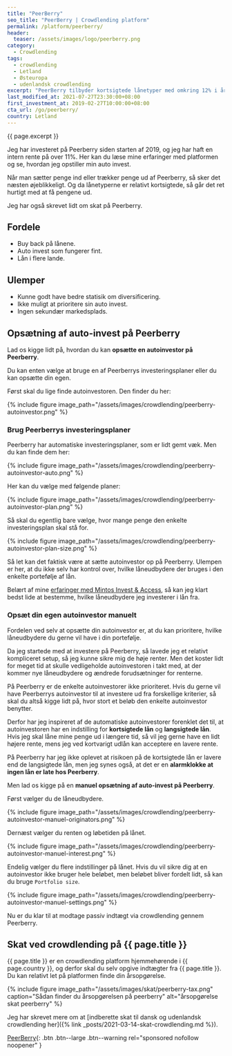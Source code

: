 ```yaml
---
title: "PeerBerry"
seo_title: "PeerBerry | Crowdlending platform"
permalink: /platform/peerberry/
header:
  teaser: /assets/images/logo/peerberry.png
category:
  - Crowdlending
tags:
  - crowdlending
  - Letland
  - Østeuropa
  - udenlandsk crowdlending
excerpt: "PeerBerry tilbyder kortsigtede lånetyper med omkring 12% i årligt afkast og buy back garanti. Alternativ til Mintos."
last_modified_at: 2021-07-27T23:30:00+08:00
first_investment_at: 2019-02-27T10:00:00+08:00
cta_url: /go/peerberry/
country: Letland
---
```


{{ page.excerpt }}

Jeg har investeret på Peerberry siden starten af 2019, og jeg har haft en intern rente på over 11%. Her kan du læse mine erfaringer med platformen og se, hvordan jeg opstiller min auto invest.

Når man sætter penge ind eller trækker penge ud af Peerberry, så sker det næsten øjeblikkeligt. Og da lånetyperne er relativt kortsigtede, så går det ret hurtigt med at få pengene ud.

Jeg har også skrevet lidt om skat på Peerberry.

## Fordele

- Buy back på lånene.
- Auto invest som fungerer fint.
- Lån i flere lande.

## Ulemper

- Kunne godt have bedre statisik om diversificering.
- Ikke muligt at prioritere sin auto invest.
- Ingen sekundær markedsplads.

## Opsætning af auto-invest på Peerberry

Lad os kigge lidt på, hvordan du kan **opsætte en autoinvestor på Peerberry**.

Du kan enten vælge at bruge en af Peerberrys investeringsplaner eller du kan opsætte din egen.

Først skal du lige finde autoinvestoren. Den finder du her:

{% include figure image_path="/assets/images/crowdlending/peerberry-autoinvestor.png" %}

### Brug Peerberrys investeringsplaner

Peerberry har automatiske investeringsplaner, som er lidt gemt væk. Men du kan finde dem her:

{% include figure image_path="/assets/images/crowdlending/peerberry-autoinvestor-auto.png" %}

Her kan du vælge med følgende planer:

{% include figure image_path="/assets/images/crowdlending/peerberry-autoinvestor-plan.png" %}

Så skal du egentlig bare vælge, hvor mange penge den enkelte investeringsplan skal stå for.

{% include figure image_path="/assets/images/crowdlending/peerberry-autoinvestor-plan-size.png" %}

Så let kan det faktisk være at sætte autoinvestor op på Peerberry. Ulempen er her, at du ikke selv har kontrol over, hvilke låneudbydere der bruges i den enkelte portefølje af lån.

Belært af mine [erfaringer med Mintos Invest & Access](/platform/mintos/), så kan jeg klart bedst lide at bestemme, hvilke låneudbydere jeg investerer i lån fra.

### Opsæt din egen autoinvestor manuelt

Fordelen ved selv at opsætte din autoinvestor er, at du kan prioritere, hvilke låneudbydere du gerne vil have i din portefølje.

Da jeg startede med at investere på Peerberry, så lavede jeg et relativt kompliceret setup, så jeg kunne sikre mig de høje renter. Men det koster lidt for meget tid at skulle vedligeholde autoinvestoren i takt med, at der kommer nye låneudbydere og ændrede forudsætninger for renterne.

På Peerberry er de enkelte autoinvestorer ikke prioriteret. Hvis du gerne vil have Peerberrys autoinvestor til at investere ud fra forskellige kriterier, så skal du altså kigge lidt på, hvor stort et beløb den enkelte autoinvestor benytter.

Derfor har jeg inspireret af de automatiske autoinvestorer forenklet det til, at autoinvestoren har en indstilling for **kortsigtede lån** og **langsigtede lån**. Hvis jeg skal låne mine penge ud i længere tid, så vil jeg gerne have en lidt højere rente, mens jeg ved kortvarigt udlån kan acceptere en lavere rente.

På Peerberry har jeg ikke oplevet at risikoen på de kortsigtede lån er lavere end de langsigtede lån, men jeg synes også, at det er en **alarmklokke at ingen lån er late hos Peerberry**.

Men lad os kigge på en **manuel opsætning af auto-invest på Peerberry**.

Først vælger du de låneudbydere.

{% include figure image_path="/assets/images/crowdlending/peerberry-autoinvestor-manuel-originators.png" %}

Dernæst vælger du renten og løbetiden på lånet.

{% include figure image_path="/assets/images/crowdlending/peerberry-autoinvestor-manuel-interest.png" %}

Endelig vælger du flere indstillinger på lånet. Hvis du vil sikre dig at en autoinvestor ikke bruger hele beløbet, men beløbet bliver fordelt lidt, så kan du bruge `Portfolio size`.

{% include figure image_path="/assets/images/crowdlending/peerberry-autoinvestor-manuel-settings.png" %}

Nu er du klar til at modtage passiv indtægt via crowdlending gennem Peerberry.

## Skat ved crowdlending på {{ page.title }}

{{ page.title }} er en crowdlending platform hjemmehørende i {{ page.country }}, og derfor skal du selv opgive indtægter fra {{ page.title }}. Du kan relativt let på platformen finde din årsopgørelse.

{% include figure image_path="/assets/images/skat/peerberry-tax.png" caption="Sådan finder du årsopgørelsen på peerberry" alt="årsopgørelse skat peerberry" %}

Jeg har skrevet mere om at [indberette skat til dansk og udenlandsk crowdlending her]({% link _posts/2021-03-14-skat-crowdlending.md %}).

[PeerBerry](/go/peerberry/){: .btn .btn--large .btn--warning rel="sponsored nofollow noopener" }
